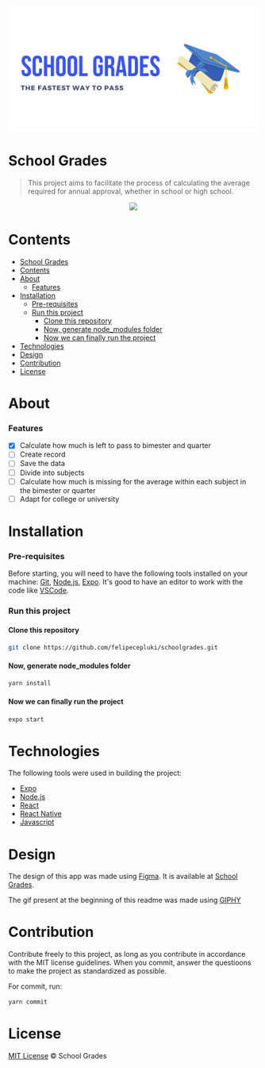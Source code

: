 ![Banner](src/assets/banner.png)

# School Grades
> This project aims to facilitate the process of calculating the average required for annual approval, whether in school or high school.
&nbsp;
  
<p align="center">
  <img src="https://media.giphy.com/media/o33OFvMOQi9ATfe6ft/giphy.gif" />
</p>

# Contents
<!--ts-->
- [School Grades](#school-grades)
- [Contents](#contents)
- [About](#about)
    - [Features](#features)
- [Installation](#installation)
    - [Pre-requisites](#pre-requisites)
    - [Run this project](#run-this-project)
      - [Clone this repository](#clone-this-repository)
      - [Now, generate node_modules folder](#now-generate-node_modules-folder)
      - [Now we can finally run the project](#now-we-can-finally-run-the-project)
- [Technologies](#technologies)
- [Design](#design)
- [Contribution](#contribution)
- [License](#license)
  <!--te-->

# About
### Features
- [x] Calculate how much is left to pass to bimester and quarter
- [ ] Create record 
- [ ] Save the data
- [ ] Divide into subjects
- [ ] Calculate how much is missing for the average within each subject in the bimester or quarter
- [ ] Adapt for college or university

# Installation
### Pre-requisites

Before starting, you will need to have the following tools installed on your machine: [Git](https://git-scm.com), [Node.js](https://nodejs.org/en/), [Expo](https://docs.expo.dev/). It's good to have an editor to work with the code like [VSCode](https://code.visualstudio.com/).

### Run this project 
#### Clone this repository
```bash
git clone https://github.com/felipecepluki/schoolgrades.git
```
#### Now, generate node_modules folder

```bash
yarn install
```

#### Now we can finally run the project
```bash
expo start
```

# Technologies
The following tools were used in building the project:
- [Expo](https://docs.expo.dev/)
- [Node.js](https://nodejs.org/en/)
- [React](https://pt-br.reactjs.org/)
- [React Native](https://reactnative.dev/)
- [Javascript](https://developer.mozilla.org/pt-BR/docs/Web/JavaScript)

# Design
The design of this app was made using [Figma](https://www.figma.com/). It is available at [School Grades](https://www.figma.com/file/8nADgFXJaOXiPB14g1Eug9/schoolgrades?node-id=0%3A1).

The gif present at the beginning of this readme was made using [GIPHY](https://giphy.com/)

# Contribution
Contribute freely to this project, as long as you contribute in accordance with the MIT license guidelines. When you commit, answer the questioons to make the project as standardized as possible.

For commit, run:
```bash
yarn commit
```

# License
[MIT License](./LICENSE) © School Grades




